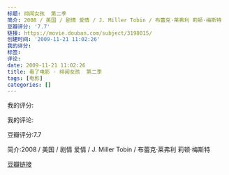 ```yaml
---
标题: 绯闻女孩  第二季
简介: 2008 / 美国 / 剧情 爱情 / J. Miller Tobin / 布蕾克·莱弗利 莉顿·梅斯特
豆瓣评分: '7.7'
链接: https://movie.douban.com/subject/3198015/
创建时间: '2009-11-21 11:02:26'
我的评分:
标签:
评论:
date: 2009-11-21 11:02:26
title: 看了电影 - 绯闻女孩  第二季
tags: [电影]
categories: []
---
```


我的评分:

我的评论:

豆瓣评分:7.7

简介:2008 / 美国 / 剧情 爱情 / J. Miller Tobin / 布蕾克·莱弗利 莉顿·梅斯特

[豆瓣链接](https://movie.douban.com/subject/3198015/)

